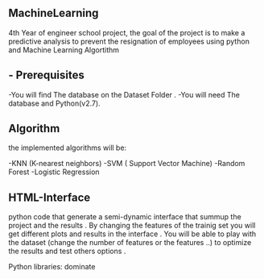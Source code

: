 ## MachineLearning
 
4th Year of engineer school project, the goal of the project is to make a predictive analysis to prevent the resignation of employees using python and Machine Learning Algortithm

## - Prerequisites

-You will find The database on the Dataset Folder . 
-You will need The database and Python(v2.7). 

## Algorithm

the implemented algorithms will be:

-KNN (K-nearest neighbors)
-SVM ( Support Vector Machine)
-Random Forest
-Logistic Regression

## HTML-Interface

python code that generate a semi-dynamic interface that summup the project and the results .
By changing the features of the trainig set you will get different plots and results in the interface .
You will be able to play with the dataset (change the number of features or the features ..) to optimize the results and test others options .

Python libraries: dominate 

 
